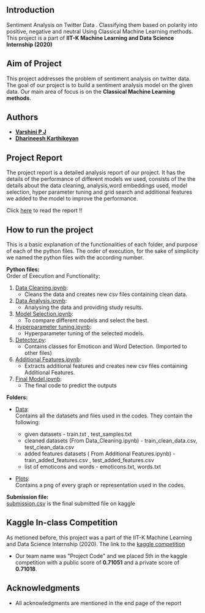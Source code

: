## Introduction
Sentiment Analysis on Twitter Data . Classifying them based on polarity into positive, negative and neutral Using Classical Machine Learning methods.
This project is a part of **IIT-K Machine Learning and Data Science Internship (2020)**


## Aim of Project

This project addresses the problem of sentiment analysis on twitter data. The goal of our project is to build a sentiment analysis model on the given data. Our main area of focus is on the **Classical Machine Learning methods**. 

## Authors

* [**Varshini P J**](https://github.com/Varshinipj)
* [**Dharineesh Karthikeyan**](https://github.com/Dharineesh-Karthikeyan)

## Project Report
The project report is a detailed analysis report of our project. It has the details of the performance of different models we used, consists of the the details about the data cleaning, analysis,word embeddings used, model selection, hyper parameter tuning and grid search and additional features we added to the model to improve the performance.

Click [here](https://github.com/Dharineesh-Karthikeyan/nlp-tweet-sentiment-analysis/blob/master/Project_Report.pdf) to read the report !!

## How to run the project
This is a basic explanation of the functionalities of each folder, and purpose of each of the python files.
The order of execution, for the sake of simplicity we named the python files with the according number.

**Python files:**\
   Order of Execution and Functionality:
   1. [Data Cleaning.ipynb](https://github.com/Dharineesh-Karthikeyan/nlp-tweet-sentiment-analysis/blob/master/1_Data_Cleaning.ipynb):
       * Cleans the data and creates new csv files containing clean data.
   2. [Data Analysis.ipynb](https://github.com/Dharineesh-Karthikeyan/nlp-tweet-sentiment-analysis/blob/master/2_Data_Analysis.ipynb):
       * Analysing the data and providing study results.
   3. [Model Selection.ipynb](https://github.com/Dharineesh-Karthikeyan/nlp-tweet-sentiment-analysis/blob/master/3_Model%20Selection.ipynb):
       * To compare different models and select the best.
   4. [Hyperparameter tuning.ipynb](https://github.com/Dharineesh-Karthikeyan/nlp-tweet-sentiment-analysis/blob/master/4_Hyperparameter%20tuning.ipynb):
       * Hyperparameter tuning of the selected models.
   5. [Detector.py](https://github.com/Dharineesh-Karthikeyan/nlp-tweet-sentiment-analysis/blob/master/5_Detector.py):
       * Contains classes for Emoticon and Word Detection. (Imported to other files)
   6. [Additional Features.ipynb](https://github.com/Dharineesh-Karthikeyan/nlp-tweet-sentiment-analysis/blob/master/6_Additional_Features.ipynb):
       * Extracts additional features and creates new csv files containing Additional Features.
   7. [Final Model.ipynb](https://github.com/Dharineesh-Karthikeyan/nlp-tweet-sentiment-analysis/blob/master/7_Final%20Model.ipynb):
       * The final code to predict the outputs

**Folders:**
   * [Data](https://github.com/Dharineesh-Karthikeyan/nlp-tweet-sentiment-analysis/tree/master/Data):\
     Contains all the datasets and files used in the codes. They contain the following:
     * given datasets - train.txt , test_samples.txt
     * cleaned datasets (From Data_Cleaning.ipynb) - train_clean_data.csv, test_clean_data.csv
     * added features datasets ( From Additional Features.ipynb) - train_added_features.csv , test_added_features.csv
     * list of emoticons and words - emoticons.txt, words.txt
	
	
   * [Plots](https://github.com/Dharineesh-Karthikeyan/nlp-tweet-sentiment-analysis/tree/master/Plots):\
     Contains a png of every graph or representation used in the codes.


**Submission file:**\
[submission.csv](https://github.com/Dharineesh-Karthikeyan/nlp-tweet-sentiment-analysis/blob/master/submission.csv) is the final submitted file on kaggle


## Kaggle In-class Competition

As metioned before, this project was a part of the IIT-K Machine Learning and Data Science Internship (2020).
The link to the [kaggle competition](https://www.kaggle.com/c/sentiment-analysis-of-tweets)
* Our team name was "Project Code" and we placed 5th in the kaggle competition with a public score of **0.71051** and a private score of **0.71018**.


## Acknowledgments

* All acknowledgments are mentioned in the end page of the report 


